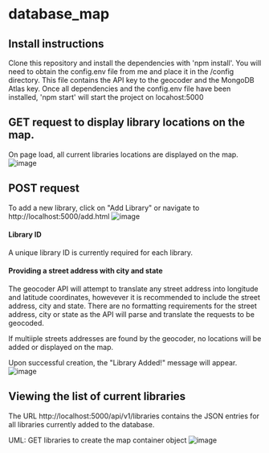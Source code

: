 # database_map

## Install instructions
Clone this repository and install the dependencies with 'npm install'.
You will need to obtain the config.env file from me and place it in the /config directory.  This file contains the API key to the geocoder and the MongoDB Atlas key.
Once all dependencies and the config.env file have been installed, 'npm start' will start the project on locahost:5000

## GET request to display library locations on the map.
On page load, all current libraries locations are displayed on the map.
![image](https://github.com/TimRomanowich/database_map/assets/59593091/b2aabc93-c42f-4280-812f-c64a1550f95f)
## POST request
To add a new library, click on "Add Library" or navigate to http://localhost:5000/add.html
![image](https://github.com/TimRomanowich/database_map/assets/59593091/1f4f844d-9dde-4b53-b4d9-b016401b799d)
#### Library ID
A unique library ID is currently required for each library.  
#### Providing a street address with city and state
The geocoder API will attempt to translate any street address into longitude and latitude coordinates, howevever it is recommended to include the street address, city and state. There are no formatting requirements for the street address, city or state as the API will parse and translate the requests to be geocoded.

If multiiple streets addresses are found by the geocoder, no locations will be added or displayed on the map.


Upon successful creation, the "Library Added!" message will appear.
![image](https://github.com/TimRomanowich/database_map/assets/59593091/8cdcd313-864d-4173-b71f-dcc9f3672562)


## Viewing the list of current libraries 
The URL http://localhost:5000/api/v1/libraries contains the JSON entries for all libraries currently added to the database.


UML:
GET libraries to create the map container object
![image](https://github.com/TimRomanowich/database_map/assets/59593091/bbddd00e-43dd-4eb7-ac6f-73c33de66274)


